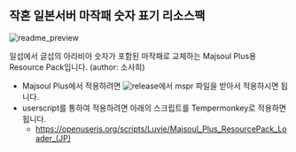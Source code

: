 ## 작혼 일본서버 마작패 숫자 표기 리소스팩

![readme_preview](https://github.com/luviels/majsoulEngTiles/blob/master/readme_preview.png)

일섭에서 글섭의 아라비아 숫자가 포함된 마작패로 교체하는 Majsoul Plus용 Resource Pack입니다.
(author: 소사희)

* Majsoul Plus에서 적용하려면 ![release](https://github.com/luviels/majsoulEngTiles/releases/tag/1.0.0)에서 mspr 파일을 받아서 적용하시면 됩니다.
* userscript를 통하여 적용하려면 아래의 스크립트를 Tempermonkey로 적용하면 됩니다.
  * https://openuserjs.org/scripts/Luvie/Majsoul_Plus_ResourcePack_Loader_(JP)
